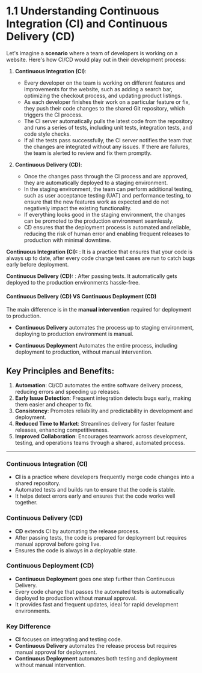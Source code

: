 # 1.1 Understanding Continuous Integration (CI) and Continuous Delivery (CD)

Let's imagine a **scenario** where a team of developers is working on a website. Here's how CI/CD would play out in their development process:

1.  **Continuous Integration (CI)**:

    - Every developer on the team is working on different features and improvements for the website, such as adding a search bar, optimizing the checkout process, and updating product listings.
    - As each developer finishes their work on a particular feature or fix, they push their code changes to the shared Git repository, which triggers the CI process.
    - The CI server automatically pulls the latest code from the repository and runs a series of tests, including unit tests, integration tests, and code style checks.
    - If all the tests pass successfully, the CI server notifies the team that the changes are integrated without any issues. If there are failures, the team is alerted to review and fix them promptly.

2.  **Continuous Delivery (CD)**:

    - Once the changes pass through the CI process and are approved, they are automatically deployed to a staging environment.
    - In the staging environment, the team can perform additional testing, such as user acceptance testing (UAT) and performance testing, to ensure that the new features work as expected and do not negatively impact the existing functionality.
    - If everything looks good in the staging environment, the changes can be promoted to the production environment seamlessly.
    - CD ensures that the deployment process is automated and reliable, reducing the risk of human error and enabling frequent releases to production with minimal downtime.

**Continuous Integration (CI):**
: It is a practice that ensures that your code is always up to date, after every code change test cases are run to catch bugs early before deployment.

**Continuous Delivery (CD):**
: After passing tests. It automatically gets deployed to the production environments hassle-free.

#### Continuous Delivery (CD) VS Continuous Deployment (CD)

The main difference is in the **manual intervention** required for deployment to production.

- **Continuous Delivery** automates the process up to staging environment, deploying to production environment is manual.

- **Continuous Deployment** Automates the entire process, including deployment to production, without manual intervention.

## Key Principles and Benefits:

1.  **Automation**: CI/CD automates the entire software delivery process, reducing errors and speeding up releases.
2.  **Early Issue Detection**: Frequent integration detects bugs early, making them easier and cheaper to fix.
3.  **Consistency**: Promotes reliability and predictability in development and deployment.
4.  **Reduced Time to Market**: Streamlines delivery for faster feature releases, enhancing competitiveness.
5.  **Improved Collaboration**: Encourages teamwork across development, testing, and operations teams through a shared, automated process.

---

### Continuous Integration (CI)

- **CI** is a practice where developers frequently merge code changes into a shared repository.
- Automated tests and builds run to ensure that the code is stable.
- It helps detect errors early and ensures that the code works well together.

### Continuous Delivery (CD)

- **CD** extends CI by automating the release process.
- After passing tests, the code is prepared for deployment but requires manual approval before going live.
- Ensures the code is always in a deployable state.

### Continuous Deployment (CD)

- **Continuous Deployment** goes one step further than Continuous Delivery.
- Every code change that passes the automated tests is automatically deployed to production without manual approval.
- It provides fast and frequent updates, ideal for rapid development environments.

### Key Difference

- **CI** focuses on integrating and testing code.
- **Continuous Delivery** automates the release process but requires manual approval for deployment.
- **Continuous Deployment** automates both testing and deployment without manual intervention.
